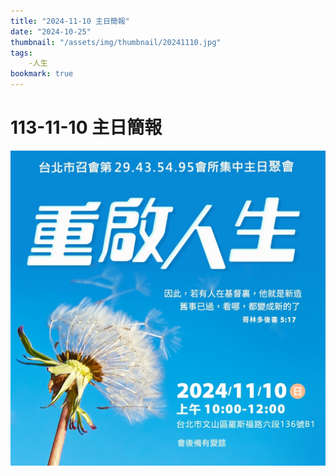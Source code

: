```yaml
---
title: "2024-11-10 主日簡報"
date: "2024-10-25"
thumbnail: "/assets/img/thumbnail/20241110.jpg"
tags:
    -人生
bookmark: true
---
```


# 113-11-10 主日簡報

<img src="/assets/img/thumbnail/20241110.jpg" alt="重啟人生" style="box-shadow: 5px 5px 10px \#888;">